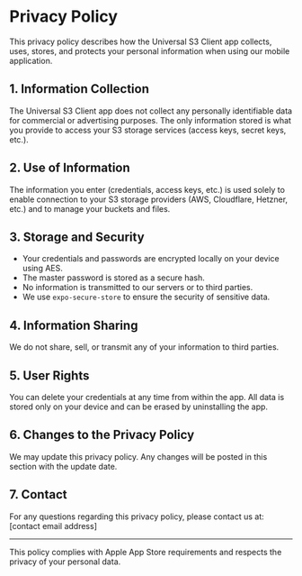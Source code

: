 # Privacy Policy


This privacy policy describes how the Universal S3 Client app collects, uses, stores, and protects your personal information when using our mobile application.

## 1. Information Collection

The Universal S3 Client app does not collect any personally identifiable data for commercial or advertising purposes. The only information stored is what you provide to access your S3 storage services (access keys, secret keys, etc.).

## 2. Use of Information

The information you enter (credentials, access keys, etc.) is used solely to enable connection to your S3 storage providers (AWS, Cloudflare, Hetzner, etc.) and to manage your buckets and files.

## 3. Storage and Security

- Your credentials and passwords are encrypted locally on your device using AES.
- The master password is stored as a secure hash.
- No information is transmitted to our servers or to third parties.
- We use `expo-secure-store` to ensure the security of sensitive data.

## 4. Information Sharing

We do not share, sell, or transmit any of your information to third parties.

## 5. User Rights

You can delete your credentials at any time from within the app. All data is stored only on your device and can be erased by uninstalling the app.

## 6. Changes to the Privacy Policy

We may update this privacy policy. Any changes will be posted in this section with the update date.

## 7. Contact

For any questions regarding this privacy policy, please contact us at: [contact email address]

---

This policy complies with Apple App Store requirements and respects the privacy of your personal data. 